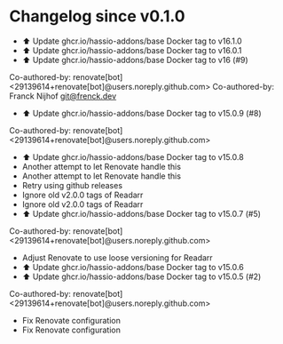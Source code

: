 # Changelog since v0.1.0
- ⬆️ Update ghcr.io/hassio-addons/base Docker tag to v16.1.0 
- ⬆️ Update ghcr.io/hassio-addons/base Docker tag to v16.0.1 
- ⬆️ Update ghcr.io/hassio-addons/base Docker tag to v16 (#9)

Co-authored-by: renovate[bot] <29139614+renovate[bot]@users.noreply.github.com>
Co-authored-by: Franck Nijhof <git@frenck.dev> 
- ⬆️ Update ghcr.io/hassio-addons/base Docker tag to v15.0.9 (#8)

Co-authored-by: renovate[bot] <29139614+renovate[bot]@users.noreply.github.com> 
- ⬆️ Update ghcr.io/hassio-addons/base Docker tag to v15.0.8 
- Another attempt to let Renovate handle this 
- Another attempt to let Renovate handle this 
- Retry using github releases 
- Ignore old v2.0.0 tags of Readarr 
- Ignore old v2.0.0 tags of Readarr 
- ⬆️ Update ghcr.io/hassio-addons/base Docker tag to v15.0.7 (#5)

Co-authored-by: renovate[bot] <29139614+renovate[bot]@users.noreply.github.com> 
- Adjust Renovate to use loose versioning for Readarr 
- ⬆️ Update ghcr.io/hassio-addons/base Docker tag to v15.0.6 
- ⬆️ Update ghcr.io/hassio-addons/base Docker tag to v15.0.5 (#2)

Co-authored-by: renovate[bot] <29139614+renovate[bot]@users.noreply.github.com> 
- Fix Renovate configuration 
- Fix Renovate configuration 
